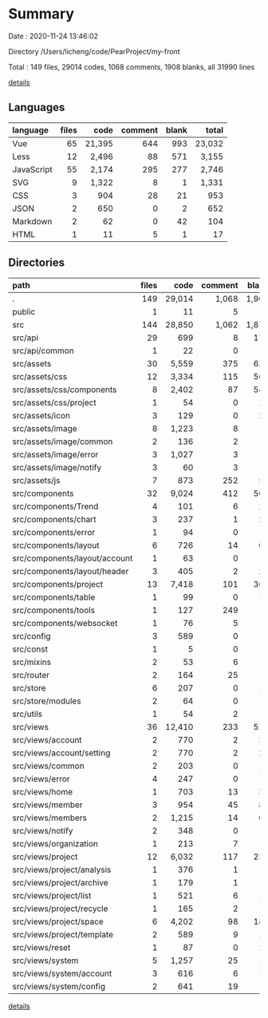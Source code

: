 # Summary

Date : 2020-11-24 13:46:02

Directory /Users/licheng/code/PearProject/my-front

Total : 149 files,  29014 codes, 1068 comments, 1908 blanks, all 31990 lines

[details](details.md)

## Languages
| language | files | code | comment | blank | total |
| :--- | ---: | ---: | ---: | ---: | ---: |
| Vue | 65 | 21,395 | 644 | 993 | 23,032 |
| Less | 12 | 2,496 | 88 | 571 | 3,155 |
| JavaScript | 55 | 2,174 | 295 | 277 | 2,746 |
| SVG | 9 | 1,322 | 8 | 1 | 1,331 |
| CSS | 3 | 904 | 28 | 21 | 953 |
| JSON | 2 | 650 | 0 | 2 | 652 |
| Markdown | 2 | 62 | 0 | 42 | 104 |
| HTML | 1 | 11 | 5 | 1 | 17 |

## Directories
| path | files | code | comment | blank | total |
| :--- | ---: | ---: | ---: | ---: | ---: |
| . | 149 | 29,014 | 1,068 | 1,908 | 31,990 |
| public | 1 | 11 | 5 | 1 | 17 |
| src | 144 | 28,850 | 1,062 | 1,875 | 31,787 |
| src/api | 29 | 699 | 8 | 170 | 877 |
| src/api/common | 1 | 22 | 0 | 9 | 31 |
| src/assets | 30 | 5,559 | 375 | 638 | 6,572 |
| src/assets/css | 12 | 3,334 | 115 | 563 | 4,012 |
| src/assets/css/components | 8 | 2,402 | 87 | 546 | 3,035 |
| src/assets/css/project | 1 | 54 | 0 | 13 | 67 |
| src/assets/icon | 3 | 129 | 0 | 20 | 149 |
| src/assets/image | 8 | 1,223 | 8 | 0 | 1,231 |
| src/assets/image/common | 2 | 136 | 2 | 0 | 138 |
| src/assets/image/error | 3 | 1,027 | 3 | 0 | 1,030 |
| src/assets/image/notify | 3 | 60 | 3 | 0 | 63 |
| src/assets/js | 7 | 873 | 252 | 55 | 1,180 |
| src/components | 32 | 9,024 | 412 | 505 | 9,941 |
| src/components/Trend | 4 | 101 | 6 | 26 | 133 |
| src/components/chart | 3 | 237 | 1 | 26 | 264 |
| src/components/error | 1 | 94 | 0 | 9 | 103 |
| src/components/layout | 6 | 726 | 14 | 61 | 801 |
| src/components/layout/account | 1 | 63 | 0 | 4 | 67 |
| src/components/layout/header | 3 | 405 | 2 | 28 | 435 |
| src/components/project | 13 | 7,418 | 101 | 361 | 7,880 |
| src/components/table | 1 | 99 | 0 | 10 | 109 |
| src/components/tools | 1 | 127 | 249 | 2 | 378 |
| src/components/websocket | 1 | 76 | 5 | 5 | 86 |
| src/config | 3 | 589 | 0 | 3 | 592 |
| src/const | 1 | 5 | 0 | 2 | 7 |
| src/mixins | 2 | 53 | 6 | 3 | 62 |
| src/router | 2 | 164 | 25 | 6 | 195 |
| src/store | 6 | 207 | 0 | 14 | 221 |
| src/store/modules | 2 | 64 | 0 | 5 | 69 |
| src/utils | 1 | 54 | 2 | 5 | 61 |
| src/views | 36 | 12,410 | 233 | 513 | 13,156 |
| src/views/account | 2 | 770 | 2 | 27 | 799 |
| src/views/account/setting | 2 | 770 | 2 | 27 | 799 |
| src/views/common | 2 | 203 | 0 | 13 | 216 |
| src/views/error | 4 | 247 | 0 | 6 | 253 |
| src/views/home | 1 | 703 | 13 | 34 | 750 |
| src/views/member | 3 | 954 | 45 | 88 | 1,087 |
| src/views/members | 2 | 1,215 | 14 | 60 | 1,289 |
| src/views/notify | 2 | 348 | 0 | 7 | 355 |
| src/views/organization | 1 | 213 | 7 | 6 | 226 |
| src/views/project | 12 | 6,032 | 117 | 237 | 6,386 |
| src/views/project/analysis | 1 | 376 | 1 | 9 | 386 |
| src/views/project/archive | 1 | 179 | 1 | 6 | 186 |
| src/views/project/list | 1 | 521 | 6 | 18 | 545 |
| src/views/project/recycle | 1 | 165 | 2 | 6 | 173 |
| src/views/project/space | 6 | 4,202 | 98 | 184 | 4,484 |
| src/views/project/template | 2 | 589 | 9 | 14 | 612 |
| src/views/reset | 1 | 87 | 0 | 10 | 97 |
| src/views/system | 5 | 1,257 | 25 | 17 | 1,299 |
| src/views/system/account | 3 | 616 | 6 | 10 | 632 |
| src/views/system/config | 2 | 641 | 19 | 7 | 667 |

[details](details.md)